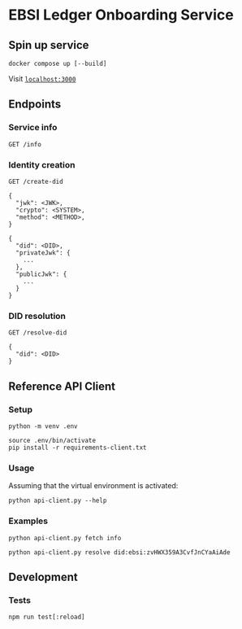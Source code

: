 # EBSI Ledger Onboarding Service

## Spin up service

```shell
docker compose up [--build]
```

Visit [`localhost:3000`](http://localhost:3000)

## Endpoints

### Service info

```
GET /info
```

### Identity creation

```
GET /create-did

{
  "jwk": <JWK>,
  "crypto": <SYSTEM>,
  "method": <METHOD>,
}
```

```
{
  "did": <DID>,
  "privateJwk": {
    ...
  },
  "publicJwk": {
    ...
  }
}
```

### DID resolution

```
GET /resolve-did

{
  "did": <DID>
}
```

## Reference API Client

### Setup

```shell
python -m venv .env
```

```shell
source .env/bin/activate
pip install -r requirements-client.txt
```

### Usage

Assuming that the virtual environment is activated:

```shell
python api-client.py --help
```

### Examples

```shell
python api-client.py fetch info
```

```shell
python api-client.py resolve did:ebsi:zvHWX359A3CvfJnCYaAiAde
```

## Development

### Tests

```shell
npm run test[:reload]
```
